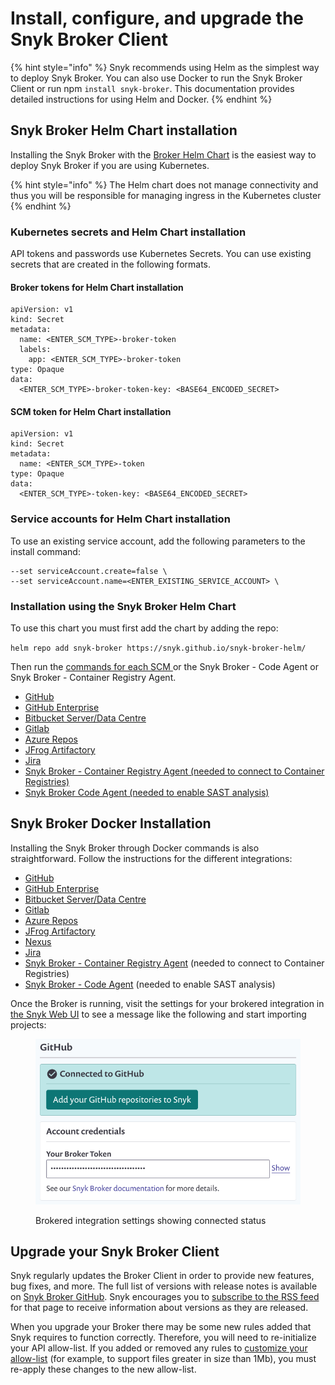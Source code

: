 # Install, configure, and upgrade the Snyk Broker Client

{% hint style="info" %}
Snyk recommends using Helm as the simplest way to deploy Snyk Broker. You can also use Docker to run the Snyk Broker Client or run npm `install snyk-broker`. This documentation provides detailed instructions for using Helm and Docker.
{% endhint %}

## Snyk Broker Helm Chart installation

Installing the Snyk Broker with the [Broker Helm Chart](https://github.com/snyk/snyk-broker-helm) is the easiest way to deploy Snyk Broker if you are using Kubernetes.&#x20;

{% hint style="info" %}
The Helm chart does not manage connectivity and thus you will be responsible for managing ingress in the Kubernetes cluster
{% endhint %}

### Kubernetes secrets and Helm Chart installation

API tokens and passwords use Kubernetes Secrets. You can use existing secrets that are created in the following formats.

#### Broker tokens for Helm Chart installation

```
apiVersion: v1
kind: Secret
metadata:
  name: <ENTER_SCM_TYPE>-broker-token
  labels:
    app: <ENTER_SCM_TYPE>-broker-token
type: Opaque
data:
  <ENTER_SCM_TYPE>-broker-token-key: <BASE64_ENCODED_SECRET>
```

#### SCM token for Helm Chart installation

```
apiVersion: v1
kind: Secret
metadata:
  name: <ENTER_SCM_TYPE>-token
type: Opaque
data:
  <ENTER_SCM_TYPE>-token-key: <BASE64_ENCODED_SECRET>
```

### Service accounts for Helm Chart installation

To use an existing service account, add the following parameters to the install command:

```
--set serviceAccount.create=false \
--set serviceAccount.name=<ENTER_EXISTING_SERVICE_ACCOUNT> \
```

### Installation using the Snyk Broker Helm Chart

To use this chart you must first add the chart by adding the repo:&#x20;

`helm repo add snyk-broker https://snyk.github.io/snyk-broker-helm/`

Then run the [commands for each SCM ](../../install-broker-for-scms-using-helm.md)or the Snyk Broker - Code Agent or Snyk Broker - Container Registry Agent.

* [GitHub](https://docs.snyk.io/snyk-admin/snyk-broker/install-broker-for-scms-using-helm#github.com-helm-install)&#x20;
* [GitHub Enterprise](https://docs.snyk.io/snyk-admin/snyk-broker/install-broker-for-scms-using-helm#github-enterprise-helm-install)
* [Bitbucket Server/Data Centre](https://docs.snyk.io/snyk-admin/snyk-broker/install-broker-for-scms-using-helm#bitbucket-helm-install)
* [Gitlab](https://docs.snyk.io/snyk-admin/snyk-broker/install-broker-for-scms-using-helm#gitlab-helm-install)
* [Azure Repos](https://docs.snyk.io/snyk-admin/snyk-broker/install-broker-for-scms-using-helm#azure-repos-helm-install)
* [JFrog Artifactory](https://docs.snyk.io/snyk-admin/snyk-broker/install-broker-for-scms-using-helm#artifactory-respository-helm-install)
* [Jira](https://docs.snyk.io/snyk-admin/snyk-broker/install-broker-for-scms-using-helm#jira-notifications-helm-install)
* [Snyk Broker - Container Registry Agent (needed to connect to Container Registries)](../../install-broker-for-container-registry-agent-using-helm.md)
* [Snyk Broker Code Agent (needed to enable SAST analysis)](../../install-broker-for-code-agent-using-helm.md)

## Snyk Broker Docker Installation

Installing the Snyk Broker through Docker commands is also straightforward. Follow the instructions for the different integrations:

* [GitHub](../../snyk-broker-set-up-examples/broker-example-set-up-snyk-broker-with-github.md)
* [GitHub Enterprise](../../snyk-broker-set-up-examples/setup-broker-with-github-enterprise.md)
* [Bitbucket Server/Data Centre](../../snyk-broker-set-up-examples/data-center.md)
* [Gitlab](../../snyk-broker-set-up-examples/setup-broker-with-gitlab.md)
* [Azure Repos](../../snyk-broker-set-up-examples/setup-broker-with-azure-repos.md)
* [JFrog Artifactory](https://github.com/snyk/broker#artifactory)&#x20;
* [Nexus](https://github.com/snyk/broker#nexus-3)
* [Jira](../../snyk-broker-set-up-examples/setup-broker-with-jira.md)
* [Snyk Broker - Container Registry Agent](../../snyk-broker-container-registry-agent/) (needed to connect to Container Registries)
* [Snyk Broker - Code Agent](../../snyk-broker-code-agent/) (needed to enable SAST analysis)

Once the Broker is running, visit the settings for your brokered integration in [the Snyk Web UI](https://app.snyk.io) to see a message like the following and start importing projects:

<figure><img src="../../../../.gitbook/assets/image (60) (1).png" alt="Brokered integration settings showing connected status"><figcaption><p>Brokered integration settings showing connected status</p></figcaption></figure>

## Upgrade your Snyk Broker Client

Snyk regularly updates the Broker Client in order to provide new features, bug fixes, and more. The full list of versions with release notes is available on [Snyk Broker GitHub](https://github.com/snyk/broker/releases). Snyk encourages you to [subscribe to the RSS feed](https://github.com/snyk/broker/releases.atom) for that page to receive information about versions as they are released.

When you upgrade your Broker there may be some new rules added that Snyk requires to function correctly. Therefore, you will need to re-initialize your API allow-list. If you added or removed any rules to [customize your allow-list](https://github.com/snyk/broker#custom-approved-listing-filter) (for example, to support files greater in size than 1Mb), you must  re-apply these changes to the new allow-list.
